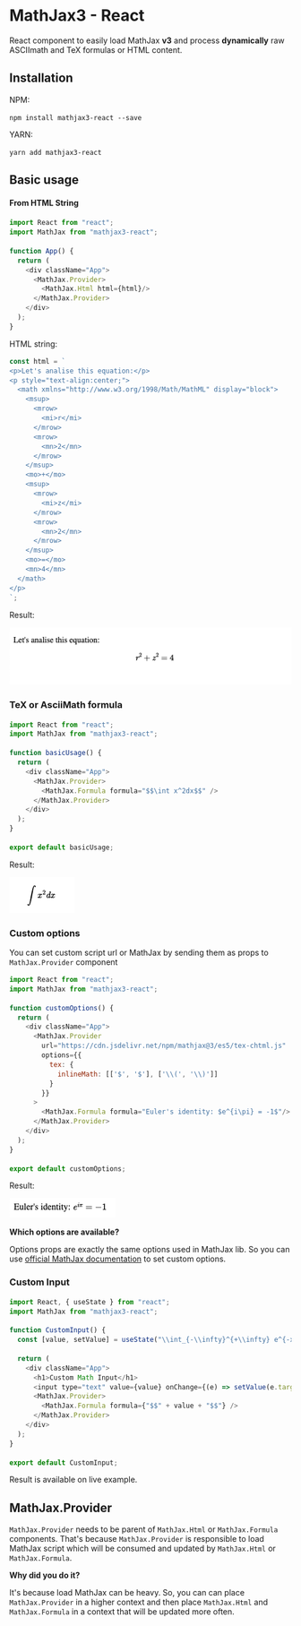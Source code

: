 # MathJax3 - React 

React component to  easily load MathJax **v3** and process **dynamically** raw ASCIImath and TeX formulas or HTML content.

## Installation

NPM:

``npm install mathjax3-react --save``

YARN:

``yarn add mathjax3-react``

## Basic usage

#### From HTML String

````javascript
import React from "react";
import MathJax from "mathjax3-react";

function App() {
  return (
    <div className="App">
      <MathJax.Provider>
        <MathJax.Html html={html}/>
      </MathJax.Provider>
    </div>
  );
}
````

HTML string:

````javascript
const html = `
<p>Let's analise this equation:</p>
<p style="text-align:center;">
  <math xmlns="http://www.w3.org/1998/Math/MathML" display="block">
    <msup>
      <mrow>
        <mi>r</mi>
      </mrow>
      <mrow>
        <mn>2</mn>
      </mrow>
    </msup>
    <mo>+</mo>
    <msup>
      <mrow>
        <mi>z</mi>
      </mrow>
      <mrow>
        <mn>2</mn>
      </mrow>
    </msup>
    <mo>=</mo>
    <mn>4</mn>
  </math>
</p>
`;
````

Result:

![basic html example](./docs/images/html-basic.png)

### TeX or AsciiMath formula

````javascript
import React from "react";
import MathJax from "mathjax3-react";

function basicUsage() {
  return (
    <div className="App">
      <MathJax.Provider>
        <MathJax.Formula formula="$$\int x^2dx$$" />
      </MathJax.Provider>
    </div>
  );
}

export default basicUsage;

````

Result:

![basic formula example](./docs/images/formula-basic.png)

### Custom options

You can set custom script url or MathJax by sending them as props to ``MathJax.Provider`` component

````javascript
import React from "react";
import MathJax from "mathjax3-react";

function customOptions() {
  return (
    <div className="App">
      <MathJax.Provider
        url="https://cdn.jsdelivr.net/npm/mathjax@3/es5/tex-chtml.js"
        options={{
          tex: {
            inlineMath: [['$', '$'], ['\\(', '\\)']]
          }
        }}
      >
        <MathJax.Formula formula="Euler's identity: $e^{i\pi} = -1$"/>
      </MathJax.Provider>
    </div>
  );
}

export default customOptions;

````

Result:

![custom formula example](./docs/images/formula-custom.png)

**Which options are available?**

Options props are exactly the same options used in MathJax lib. So you can use [official MathJax documentation](https://docs.mathjax.org/en/latest/web/configuration.html) to set custom options.

### Custom Input
````javascript
import React, { useState } from "react";
import MathJax from "mathjax3-react";

function CustomInput() {
  const [value, setValue] = useState("\\int_{-\\infty}^{+\\infty} e^{-x^2} dx = \\sqrt{\\pi}");

  return (
    <div className="App">
      <h1>Custom Math Input</h1>
      <input type="text" value={value} onChange={(e) => setValue(e.target.value)} style={{width: '100%'}}/>
      <MathJax.Provider>
        <MathJax.Formula formula={"$$" + value + "$$"} />
      </MathJax.Provider>
    </div>
  );
}

export default CustomInput;

````

Result is available on live example.



## MathJax.Provider

``MathJax.Provider`` needs to be parent of ``MathJax.Html`` or ``MathJax.Formula`` components. That's because ``MathJax.Provider`` is responsible to load MathJax script which will be consumed and updated by ``MathJax.Html`` or ``MathJax.Formula``.

**Why did you do it?**

It's because load MathJax can be heavy. So, you can can place ``MathJax.Provider`` in a higher context and then place ``MathJax.Html`` and ``MathJax.Formula`` in a context that will be updated more often.


